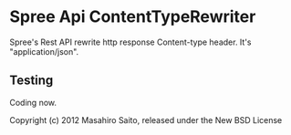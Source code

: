 Spree Api ContentTypeRewriter
===========================

Spree's Rest API rewrite http response Content-type header.
It's "application/json".


Testing
-------

Coding now.

Copyright (c) 2012 Masahiro Saito, released under the New BSD License

